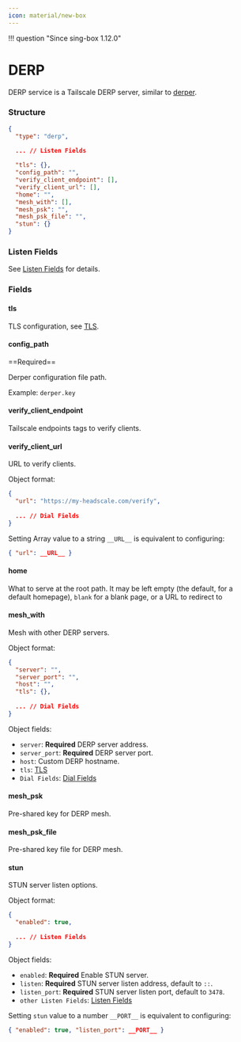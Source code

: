 ```yaml
---
icon: material/new-box
---
```


!!! question "Since sing-box 1.12.0"

# DERP

DERP service is a Tailscale DERP server, similar to [derper](https://pkg.go.dev/tailscale.com/cmd/derper).

### Structure

```json
{
  "type": "derp",
  
  ... // Listen Fields

  "tls": {},
  "config_path": "",
  "verify_client_endpoint": [],
  "verify_client_url": [],
  "home": "",
  "mesh_with": [],
  "mesh_psk": "",
  "mesh_psk_file": "",
  "stun": {}
}
```

### Listen Fields

See [Listen Fields](/configuration/shared/listen/) for details.

### Fields

#### tls

TLS configuration, see [TLS](/configuration/shared/tls/#inbound).

#### config_path

==Required==

Derper configuration file path.

Example: `derper.key`

#### verify_client_endpoint

Tailscale endpoints tags to verify clients.

#### verify_client_url

URL to verify clients.

Object format:

```json
{
  "url": "https://my-headscale.com/verify",
  
  ... // Dial Fields
}
```

Setting Array value to a string `__URL__` is equivalent to configuring:

```json
{ "url": __URL__ }
```

#### home

What to serve at the root path. It may be left empty (the default, for a default homepage), `blank` for a blank page, or a URL to redirect to

#### mesh_with

Mesh with other DERP servers.

Object format:

```json
{
  "server": "",
  "server_port": "",
  "host": "",
  "tls": {},
  
  ... // Dial Fields
}
```

Object fields:

- `server`: **Required** DERP server address.
- `server_port`: **Required** DERP server port.
- `host`: Custom DERP hostname.
- `tls`: [TLS](/configuration/shared/tls/#outbound)
- `Dial Fields`: [Dial Fields](/configuration/shared/dial/)

#### mesh_psk

Pre-shared key for DERP mesh.

#### mesh_psk_file

Pre-shared key file for DERP mesh.

#### stun

STUN server listen options.

Object format:

```json
{
  "enabled": true,
  
  ... // Listen Fields
}
```

Object fields:

- `enabled`: **Required** Enable STUN server.
- `listen`: **Required** STUN server listen address, default to `::`.
- `listen_port`: **Required** STUN server listen port, default to `3478`.
- `other Listen Fields`: [Listen Fields](/configuration/shared/listen/)

Setting `stun` value to a number `__PORT__` is equivalent to configuring:

```json
{ "enabled": true, "listen_port": __PORT__ }
```
